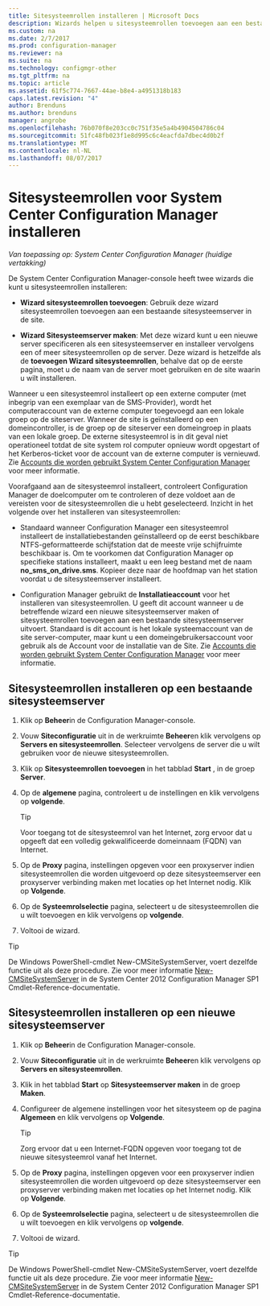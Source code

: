 ```yaml
---
title: Sitesysteemrollen installeren | Microsoft Docs
description: Wizards helpen u sitesysteemrollen toevoegen aan een bestaande of nieuwe sitesysteemserver in de site.
ms.custom: na
ms.date: 2/7/2017
ms.prod: configuration-manager
ms.reviewer: na
ms.suite: na
ms.technology: configmgr-other
ms.tgt_pltfrm: na
ms.topic: article
ms.assetid: 61f5c774-7667-44ae-b8e4-a4951318b183
caps.latest.revision: "4"
author: Brenduns
ms.author: brenduns
manager: angrobe
ms.openlocfilehash: 76b070f8e203cc0c751f35e5a4b4904504786c04
ms.sourcegitcommit: 51fc48fb023f1e8d995c6c4eacfda7dbec4d0b2f
ms.translationtype: MT
ms.contentlocale: nl-NL
ms.lasthandoff: 08/07/2017
---
```

# <a name="install-site-system-roles-for-system-center-configuration-manager"></a>Sitesysteemrollen voor System Center Configuration Manager installeren

*Van toepassing op: System Center Configuration Manager (huidige vertakking)*

De System Center Configuration Manager-console heeft twee wizards die kunt u sitesysteemrollen installeren:  

-   **Wizard sitesysteemrollen toevoegen**: Gebruik deze wizard sitesysteemrollen toevoegen aan een bestaande sitesysteemserver in de site.  

-   **Wizard Sitesysteemserver maken**: Met deze wizard kunt u een nieuwe server specificeren als een sitesysteemserver en installeer vervolgens een of meer sitesysteemrollen op de server. Deze wizard is hetzelfde als de **toevoegen Wizard sitesysteemrollen**, behalve dat op de eerste pagina, moet u de naam van de server moet gebruiken en de site waarin u wilt installeren.  

Wanneer u een sitesysteemrol installeert op een externe computer (met inbegrip van een exemplaar van de SMS-Provider), wordt het computeraccount van de externe computer toegevoegd aan een lokale groep op de siteserver. Wanneer de site is geïnstalleerd op een domeincontroller, is de groep op de siteserver een domeingroep in plaats van een lokale groep. De externe sitesysteemrol is in dit geval niet operationeel totdat de site system rol computer opnieuw wordt opgestart of het Kerberos-ticket voor de account van de externe computer is vernieuwd. Zie [Accounts die worden gebruikt System Center Configuration Manager](../../../../core/plan-design/hierarchy/accounts.md) voor meer informatie.  

Voorafgaand aan de sitesysteemrol installeert, controleert Configuration Manager de doelcomputer om te controleren of deze voldoet aan de vereisten voor de sitesysteemrollen die u hebt geselecteerd. Inzicht in het volgende over het installeren van sitesysteemrollen:  

-   Standaard wanneer Configuration Manager een sitesysteemrol installeert de installatiebestanden geïnstalleerd op de eerst beschikbare NTFS-geformatteerde schijfstation dat de meeste vrije schijfruimte beschikbaar is. Om te voorkomen dat Configuration Manager op specifieke stations installeert, maakt u een leeg bestand met de naam **no_sms_on_drive.sms**. Kopieer deze naar de hoofdmap van het station voordat u de sitesysteemserver installeert.  

-   Configuration Manager gebruikt de **Installatieaccount** voor het installeren van sitesysteemrollen. U geeft dit account wanneer u de betreffende wizard een nieuwe sitesysteemserver maken of sitesysteemrollen toevoegen aan een bestaande sitesysteemserver uitvoert. Standaard is dit account is het lokale systeemaccount van de site server-computer, maar kunt u een domeingebruikersaccount voor gebruik als de Account voor de installatie van de Site. Zie [Accounts die worden gebruikt System Center Configuration Manager](../../../../core/plan-design/hierarchy/accounts.md) voor meer informatie.  

##  <a name="bkmk_Install"></a>Sitesysteemrollen installeren op een bestaande sitesysteemserver  

1.  Klik op **Beheer**in de Configuration Manager-console.  

2.  Vouw **Siteconfiguratie** uit in de werkruimte **Beheer**en klik vervolgens op **Servers en sitesysteemrollen**. Selecteer vervolgens de server die u wilt gebruiken voor de nieuwe sitesysteemrollen.  

3.  Klik op **Sitesysteemrollen toevoegen** in het tabblad **Start** , in de groep **Server**.  

4.  Op de **algemene** pagina, controleert u de instellingen en klik vervolgens op **volgende**.  

    > [!TIP]  
    >  Voor toegang tot de sitesysteemrol van het Internet, zorg ervoor dat u opgeeft dat een volledig gekwalificeerde domeinnaam (FQDN) van Internet.  

5.  Op de **Proxy** pagina, instellingen opgeven voor een proxyserver indien sitesysteemrollen die worden uitgevoerd op deze sitesysteemserver een proxyserver verbinding maken met locaties op het Internet nodig. Klik op **Volgende**.  

6.  Op de **Systeemrolselectie** pagina, selecteert u de sitesysteemrollen die u wilt toevoegen en klik vervolgens op **volgende**.  

7.  Voltooi de wizard.  

> [!TIP]  
>  De Windows PowerShell-cmdlet New-CMSiteSystemServer, voert dezelfde functie uit als deze procedure. Zie voor meer informatie [New-CMSiteSystemServer](http://go.microsoft.com/fwlink/p/?LinkID=271414) in de System Center 2012 Configuration Manager SP1 Cmdlet-Reference-documentatie.  

## <a name="to-install-site-system-roles-on-a-new-site-system-server"></a>Sitesysteemrollen installeren op een nieuwe sitesysteemserver  

1.  Klik op **Beheer**in de Configuration Manager-console.  

2.  Vouw **Siteconfiguratie** uit in de werkruimte **Beheer**en klik vervolgens op **Servers en sitesysteemrollen**.  

3.  Klik in het tabblad **Start** op **Sitesysteemserver maken** in de groep **Maken**.  

4.  Configureer de algemene instellingen voor het sitesysteem op de pagina **Algemeen** en klik vervolgens op **Volgende**.  

    > [!TIP]  
    >  Zorg ervoor dat u een Internet-FQDN opgeven voor toegang tot de nieuwe sitesysteemrol vanaf het Internet.  

5.  Op de **Proxy** pagina, instellingen opgeven voor een proxyserver indien sitesysteemrollen die worden uitgevoerd op deze sitesysteemserver een proxyserver verbinding maken met locaties op het Internet nodig. Klik op **Volgende**.  

6.  Op de **Systeemrolselectie** pagina, selecteert u de sitesysteemrollen die u wilt toevoegen en klik vervolgens op **volgende**.  

7.  Voltooi de wizard.  

> [!TIP]  
>  De Windows PowerShell-cmdlet New-CMSiteSystemServer, voert dezelfde functie uit als deze procedure. Zie voor meer informatie [New-CMSiteSystemServer](http://go.microsoft.com/fwlink/p/?LinkID=271414) in de System Center 2012 Configuration Manager SP1 Cmdlet-Reference-documentatie.  
